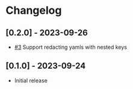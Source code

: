 # Changelog

## [0.2.0] - 2023-09-26

* [#3] Support redacting yamls with nested keys

## [0.1.0] - 2023-09-24

* Initial release

[#3]: https://github.com/ryankwilliams/redact-it/pull/3
